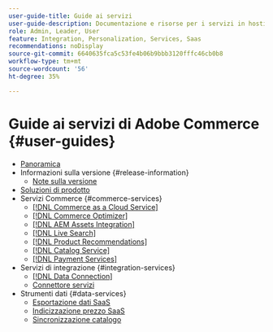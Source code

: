 ```yaml
---
user-guide-title: Guide ai servizi
user-guide-description: Documentazione e risorse per i servizi in hosting che forniscono funzionalità estese ad Adobe Commerce e Magento Open Source.
role: Admin, Leader, User
feature: Integration, Personalization, Services, Saas
recommendations: noDisplay
source-git-commit: 6640635fca5c53fe4b06b9bbb3120fffc46cb0b8
workflow-type: tm+mt
source-wordcount: '56'
ht-degree: 35%

---
```


# Guide ai servizi di Adobe Commerce {#user-guides}

- [Panoramica](home.md)
- Informazioni sulla versione {#release-information}
   - [Note sulla versione](/help/landing/release-notes-all.md)
- [Soluzioni di prodotto](product-solutions.md)
- Servizi Commerce {#commerce-services}
   - [[!DNL Commerce as a Cloud Service]](https://experienceleague.adobe.com/en/docs/commerce/cloud-service/overview)
   - [[!DNL Commerce Optimizer]](https://experienceleague.adobe.com/en/docs/commerce/optimizer/overview)
   - [[!DNL AEM Assets Integration]](https://experienceleague.adobe.com/en/docs/commerce/aem-assets-integration/overview)
   - [[!DNL Live Search]](https://experienceleague.adobe.com/docs/commerce/live-search/overview.html)
   - [[!DNL Product Recommendations]](https://experienceleague.adobe.com/docs/commerce/product-recommendations/guide-overview.html)
   - [[!DNL Catalog Service]](https://experienceleague.adobe.com/docs/commerce/catalog-service/guide-overview.html)
   - [[!DNL Payment Services]](https://experienceleague.adobe.com/docs/commerce/payment-services/guide-overview.html)
- Servizi di integrazione {#integration-services}
   - [[!DNL Data Connection]](https://experienceleague.adobe.com/docs/commerce/data-connection/overview.html)
   - [Connettore servizi](/help/landing/saas.md)
- Strumenti dati {#data-services}
   - [Esportazione dati SaaS](https://experienceleague.adobe.com/docs/commerce/saas-data-export/overview.html)
   - [Indicizzazione prezzo SaaS](https://experienceleague.adobe.com/docs/commerce/price-indexer/price-indexing.html)
   - [Sincronizzazione catalogo](/help/landing/catalog-sync.md)
